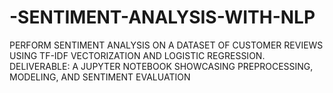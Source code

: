 # -SENTIMENT-ANALYSIS-WITH-NLP
PERFORM SENTIMENT ANALYSIS ON A  DATASET OF CUSTOMER REVIEWS USING  TF-IDF VECTORIZATION AND LOGISTIC  REGRESSION.  DELIVERABLE: A JUPYTER NOTEBOOK  SHOWCASING PREPROCESSING, MODELING,  AND SENTIMENT EVALUATION
